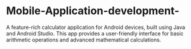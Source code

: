 # Mobile-Application-development-
A feature-rich calculator application for Android devices, built using Java and Android Studio. This app provides a user-friendly interface for basic arithmetic operations and advanced mathematical calculations.
